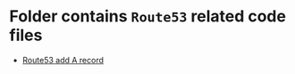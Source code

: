 # Folder contains `Route53` related code files

- [Route53 add A record](https://github.com/jamalshahverdiev/aws-cli-bash/tree/main/route53/ADD_A_RECORD)